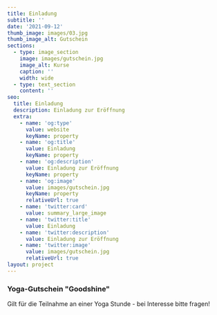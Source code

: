 ```yaml
---
title: Einladung
subtitle: ''
date: '2021-09-12'
thumb_image: images/03.jpg
thumb_image_alt: Gutschein
sections:
  - type: image_section
    image: images/gutschein.jpg
    image_alt: Kurse
    caption: ''
    width: wide
  - type: text_section
    content: ''
seo:
  title: Einladung
  description: Einladung zur Eröffnung
  extra:
    - name: 'og:type'
      value: website
      keyName: property
    - name: 'og:title'
      value: Einladung
      keyName: property
    - name: 'og:description'
      value: Einladung zur Eröffnung
      keyName: property
    - name: 'og:image'
      value: images/gutschein.jpg
      keyName: property
      relativeUrl: true
    - name: 'twitter:card'
      value: summary_large_image
    - name: 'twitter:title'
      value: Einladung
    - name: 'twitter:description'
      value: Einladung zur Eröffnung
    - name: 'twitter:image'
      value: images/gutschein.jpg
      relativeUrl: true
layout: project
---
```

### Yoga-Gutschein "Goodshine"

Gilt für die Teilnahme an einer Yoga Stunde - bei Interesse bitte fragen!

